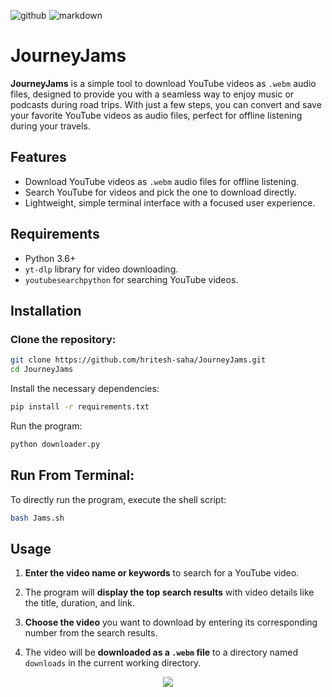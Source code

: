 ![github](https://img.shields.io/badge/GitHub-000000.svg?style=for-the-badge&logo=GitHub&logoColor=white)
![markdown](https://img.shields.io/badge/Markdown-000000.svg?style=for-the-badge&logo=Markdown&logoColor=white)

# JourneyJams

**JourneyJams** is a simple tool to download YouTube videos as `.webm` audio files, designed to provide you with a seamless way to enjoy music or podcasts during road trips. With just a few steps, you can convert and save your favorite YouTube videos as audio files, perfect for offline listening during your travels.

## Features
- Download YouTube videos as `.webm` audio files for offline listening.
- Search YouTube for videos and pick the one to download directly.
- Lightweight, simple terminal interface with a focused user experience.

## Requirements
- Python 3.6+
- `yt-dlp` library for video downloading.
- `youtubesearchpython` for searching YouTube videos.

## Installation

### Clone the repository:
```bash
git clone https://github.com/hritesh-saha/JourneyJams.git
cd JourneyJams
```

Install the necessary dependencies:
```bash
pip install -r requirements.txt
```

Run the program:
```bash
python downloader.py
```

## Run From Terminal:
To directly run the program, execute the shell script:

```bash
bash Jams.sh
```
## Usage

1. **Enter the video name or keywords** to search for a YouTube video.
   
2. The program will **display the top search results** with video details like the title, duration, and link.

3. **Choose the video** you want to download by entering its corresponding number from the search results.

4. The video will be **downloaded as a `.webm` file** to a directory named `downloads` in the current working directory.


<p align="center"><a href="https://github.com/hritesh-saha/JourneyJams/blob/main/LICENSE"><img src="https://img.shields.io/static/v1.svg?style=for-the-badge&label=License&message=BSD-3-Clause&logoColor=d9e0ee&colorA=363a4f&colorB=b7bdf8"/></a></p>
